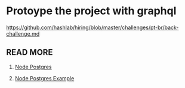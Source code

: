 # Protoype the project with graphql

https://github.com/hashlab/hiring/blob/master/challenges/pt-br/back-challenge.md

## READ MORE

1. [Node Postgres](https://node-postgres.com)

2. [Node Postgres Example](https://blog.logrocket.com/setting-up-a-restful-api-with-node-js-and-postgresql-d96d6fc892d8/)



